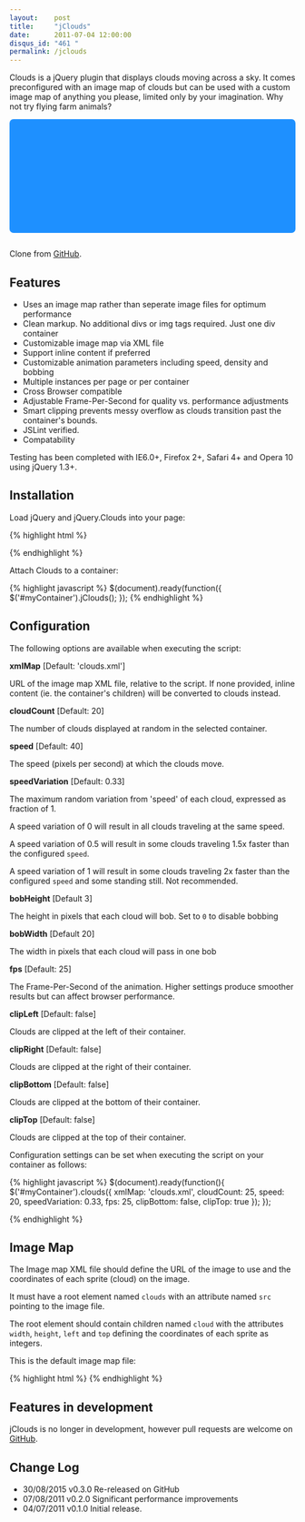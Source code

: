 ```yaml
---
layout:    post
title:     "jClouds"
date:      2011-07-04 12:00:00
disqus_id: "461 "
permalink: /jclouds
---
```


Clouds is a jQuery plugin that displays clouds moving across a sky. It comes preconfigured with an
image map of clouds but can be used with a custom image map of anything you please, limited only by
your imagination. Why not try flying farm animals?

<script type="text/javascript" src="https://code.jquery.com/jquery-1.11.3.min.js"></script>
<script type="text/javascript" src="{{ site.baseurl }}/assets/2011-06-04-jclouds/jquery.clouds-0.2.js"></script>
<script type="text/javascript">
    $(document).ready(function(){
        
        $('#clouds').clouds({
                            xmlMap: '{{ site.baseurl }}/assets/2011-06-04-jclouds/clouds.xml',
                            bobHeight: 0,
                            speed: 20
                            });
                            
        $('#clouds').clouds({
                            xmlMap: '{{ site.baseurl }}/assets/2011-06-04-jclouds/misc.xml',
                            cloudCount: 1,
                            bobHeight: 10
                            });
    });
</script>
<div id="clouds" style="position:relative; background-color: #1E90FF; overflow: hidden; height:200px; width: 100%; border-radius: 7px; margin-bottom: 2em;"></div>

Clone from [GitHub](https://github.com/cavaliercoder/jquery.clouds).

## Features

* Uses an image map rather than seperate image files for optimum performance
* Clean markup. No additional divs or img tags required. Just one div container
* Customizable image map via XML file
* Support inline content if preferred
* Customizable animation parameters including speed, density and bobbing
* Multiple instances per page or per container
* Cross Browser compatible
* Adjustable Frame-Per-Second for quality vs. performance adjustments
* Smart clipping prevents messy overflow as clouds transition past the container's bounds.
* JSLint verified.
* Compatability


Testing has been completed with IE6.0+, Firefox 2+, Safari 4+ and Opera 10 using jQuery 1.3+.

## Installation

Load jQuery and jQuery.Clouds into your page:

{% highlight html %}
<script type="text/javascript" src="http://code.jquery.com/jquery-1.6.2.js"></script>
<script type="text/javascript" src="jquery.clouds.js"></script>
{% endhighlight %}

Attach Clouds to a container:

{% highlight javascript %}
$(document).ready(function({
    $('#myContainer').jClouds();
});
{% endhighlight %}

## Configuration

The following options are available when executing the script:

__xmlMap__ [Default: 'clouds.xml']

URL of the image map XML file, relative to the script. If none provided, inline content (ie. the
container's children) will be converted to clouds instead.

__cloudCount__ [Default: 20]

The number of clouds displayed at random in the selected container.

__speed__ [Default: 40]

The speed (pixels per second) at which the clouds move.

__speedVariation__ [Default: 0.33]

The maximum random variation from 'speed' of each cloud, expressed as fraction of 1.

A speed variation of 0 will result in all clouds traveling at the same speed.

A speed variation of 0.5 will result in some clouds traveling 1.5x faster than the configured
`speed`.

A speed variation of 1 will result in some clouds traveling 2x faster than the configured `speed`
and some standing still. Not recommended.

__bobHeight__ [Default 3]

The height in pixels that each cloud will bob. Set to `0` to disable bobbing

__bobWidth__ [Default 20]

The width in pixels that each cloud will pass in one bob

__fps__ [Default: 25]

The Frame-Per-Second of the animation. Higher settings produce smoother results but can affect
browser performance.

__clipLeft__ [Default: false]

Clouds are clipped at the left of their container.

__clipRight__ [Default: false]

Clouds are clipped at the right of their container.

__clipBottom__ [Default: false]

Clouds are clipped at the bottom of their container.

__clipTop__ [Default: false]

Clouds are clipped at the top of their container.

Configuration settings can be set when executing the script on your container as follows:

{% highlight javascript %}
$(document).ready(function(){
    $('#myContainer').clouds({
        xmlMap: 'clouds.xml',
        cloudCount: 25,
        speed: 20,
        speedVariation: 0.33,
        fps: 25,
        clipBottom: false,
        clipTop: true
    });
});

{% endhighlight %}

## Image Map

The Image map XML file should define the URL of the image to use and the coordinates of each sprite
(cloud) on the image.

It must have a root element named `clouds` with an attribute named `src` pointing to the image file.

The root element should contain children named `cloud` with the attributes `width`, `height`, `left`
and `top` defining the coordinates of each sprite as integers.

This is the default image map file:

{% highlight html %}
<clouds src="clouds.png">
    <cloud left="0" top="0" width="176" height="68" />
    <cloud left="176" top="0" width="194" height="69" />
    <cloud left="0" top="68" width="142" height="67" />
    <cloud left="142" top="69" width="201" height="67" />
    <cloud left="0" top="135" width="106" height="50" />
    <cloud left="106" top="137" width="93" height="46" />
    <cloud left="199" top="136" width="115" height="65" />
    <cloud left="0" top="185" width="77" height="34" />
    <cloud left="77" top="184" width="122" height="43" />
    <cloud left="199" top="201" width="47" height="22" />
    <cloud left="251" top="201" width="58" height="29" />
</clouds>
{% endhighlight %}

## Features in development

jClouds is no longer in development, however pull requests are welcome on
[GitHub](https://github.com/cavaliercoder/jquery.clouds).

## Change Log

* 30/08/2015 v0.3.0 Re-released on GitHub
* 07/08/2011 v0.2.0 Significant performance improvements
* 04/07/2011 v0.1.0 Initial release.
